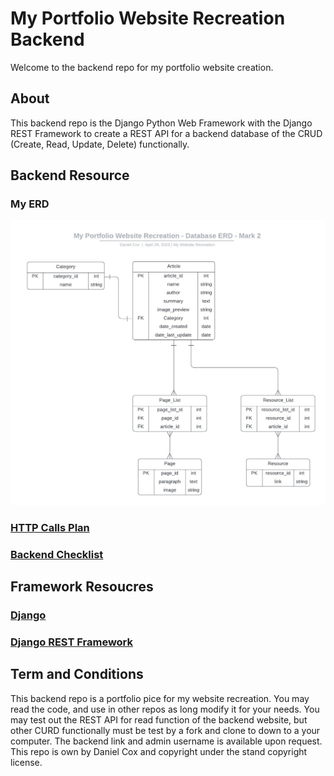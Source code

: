 # My Portfolio Website Recreation Backend

Welcome to the backend repo for my portfolio website creation.

## About
This backend repo is the Django Python Web Framework with the Django REST Framework to create a REST API for a backend database of the CRUD (Create, Read, Update, Delete) functionally.

## Backend Resource  
### My ERD
![My ERD Mark 2](Plans/ERD/My%20Portfolio%20Website%20Recreation%20-%20Database%20ERD%20-%20Mark%202.jpg)

### [HTTP Calls Plan](https://github.com/DangerousDaniel/My-Portfolio-Website-Recreation-Backend/blob/Daniel/Plans/BackendPlanMK3.1.txt)

### [Backend Checklist](https://github.com/DangerousDaniel/My-Portfolio-Website-Recreation-Backend/blob/Daniel/Plans/BackendChecklist.md)

## Framework Resoucres
### [Django](https://www.djangoproject.com/) 
### [Django REST Framework](https://www.django-rest-framework.org/)

## Term and Conditions
This backend repo is a portfolio pice for my website recreation. You may read the code, and use in other repos as long modify it for your needs. You may test out the REST API for read function of the backend website, but other CURD functionally must be test by a fork and clone to down to a your computer. The backend link and admin username is available upon request. This repo is own by Daniel Cox and copyright under the stand copyright license.

